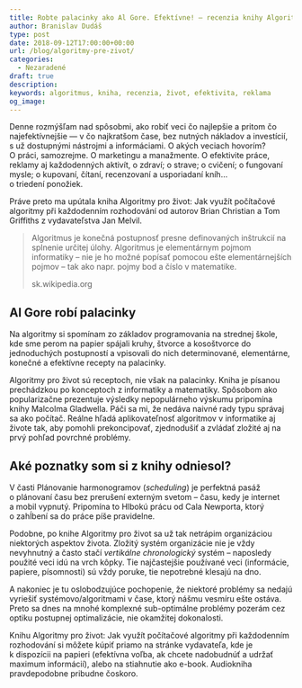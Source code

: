 ```yaml
---
title: Robte palacinky ako Al Gore. Efektívne! — recenzia knihy Algoritmy pre život
author: Branislav Dudáš
type: post
date: 2018-09-12T17:00:00+00:00
url: /blog/algoritmy-pre-zivot/
categories:
  - Nezaradené
draft: true
description: 
keywords: algoritmus, kniha, recenzia, život, efektivita, reklama
og_image:
--- 
```


Denne rozmýšľam nad spôsobmi, ako robiť veci čo najlepšie a pritom čo najefektívnejšie — v&nbsp;čo najkratšom čase, bez nutných nákladov a&nbsp;investícií, s&nbsp;už dostupnými nástrojmi a&nbsp;informáciami. O&nbsp;akých veciach hovorím? O&nbsp;práci, samozrejme. O&nbsp;marketingu a&nbsp;manažmente. O&nbsp;efektivite práce, reklamy aj&nbsp;každodenných aktivít, o&nbsp;zdraví; o&nbsp;strave; o&nbsp;cvičení; o&nbsp;fungovaní mysle; o&nbsp;kupovaní, čítaní, recenzovaní a&nbsp;usporiadaní kníh… o&nbsp;triedení&nbsp;ponožiek.

Práve preto ma upútala kniha Algoritmy pro život: Jak využít počítačové algoritmy při každodenním rozhodování od autorov Brian Christian a&nbsp;Tom Griffiths z&nbsp;vydavateľstva Jan&nbsp;Melvil.

> Algoritmus je konečná postupnosť presne definovaných inštrukcií na splnenie určitej úlohy. Algoritmus je elementárnym pojmom informatiky – nie je ho možné popísať pomocou ešte elementárnejších pojmov – tak ako napr. pojmy bod a&nbsp;číslo v&nbsp;matematike.
>
> <footer>sk.wikipedia.org</footer>

## Al Gore robí palacinky

Na algoritmy si spomínam zo základov programovania na strednej škole, kde sme perom na papier spájali kruhy, štvorce a kosoštvorce do jednoduchých postupností a&nbsp;vpisovali do nich determinované, elementárne, konečné a efektívne recepty na&nbsp;palacinky.

Algoritmy pro život sú receptoch, nie však na palacinky. Kniha je písanou prechádzkou po konceptoch z&nbsp;informatiky a&nbsp;matematiky. Spôsobom ako popularizačne prezentuje výsledky nepopulárneho výskumu pripomína knihy Malcolma Gladwella. Páči sa mi, že nedáva naivné rady typu správaj sa ako počítač. Reálne hľadá aplikovateľnosť algoritmov v&nbsp;informatike aj živote tak, aby pomohli prekoncipovať, zjednodušiť a&nbsp;zvládať zložité aj na prvý pohľad povrchné&nbsp;problémy.

## Aké poznatky som si z knihy odniesol?

V časti Plánovanie harmonogramov (*scheduling*) je perfektná pasáž o&nbsp;plánovaní času bez prerušení externým svetom – času, kedy je internet a&nbsp;mobil vypnutý. Pripomína to Hlbokú prácu od Cala Newporta, ktorý o&nbsp;zahĺbení sa do práce píše&nbsp;pravidelne.

Podobne, po knihe Algoritmy pro život sa už tak netrápim organizáciou niektorých aspektov života. Zložitý systém organizácie nie je vždy nevyhnutný a&nbsp;často stačí *vertikálne chronologický* systém – naposledy použité veci idú na vrch kôpky. Tie najčastejšie používané veci (informácie, papiere, písomnosti) sú vždy poruke, tie nepotrebné klesajú na&nbsp;dno.

A&nbsp;nakoniec je tu oslobodzujúce pochopenie, že niektoré problémy sa nedajú vyriešiť systémovo/algoritmami v&nbsp;čase, ktorý nášmu vesmíru ešte ostáva. Preto sa dnes na mnohé komplexné sub-optimálne problémy pozerám cez optiku postupnej optimalizácie, nie okamžitej&nbsp;dokonalosti.

Knihu Algoritmy pro život: Jak využít počítačové algoritmy při každodenním rozhodování si môžete kúpiť priamo na stránke vydavateľa, kde je k&nbsp;dispozícii na papieri (efektívna voľba, ak chcete nadobudnúť a udržať maximum informácií), alebo na stiahnutie ako e-book. Audiokniha pravdepodobne pribudne&nbsp;čoskoro.